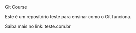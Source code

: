 Git Course

Este é um repositório teste para ensinar como o Git funciona.

Saiba mais no link: teste.com.br
